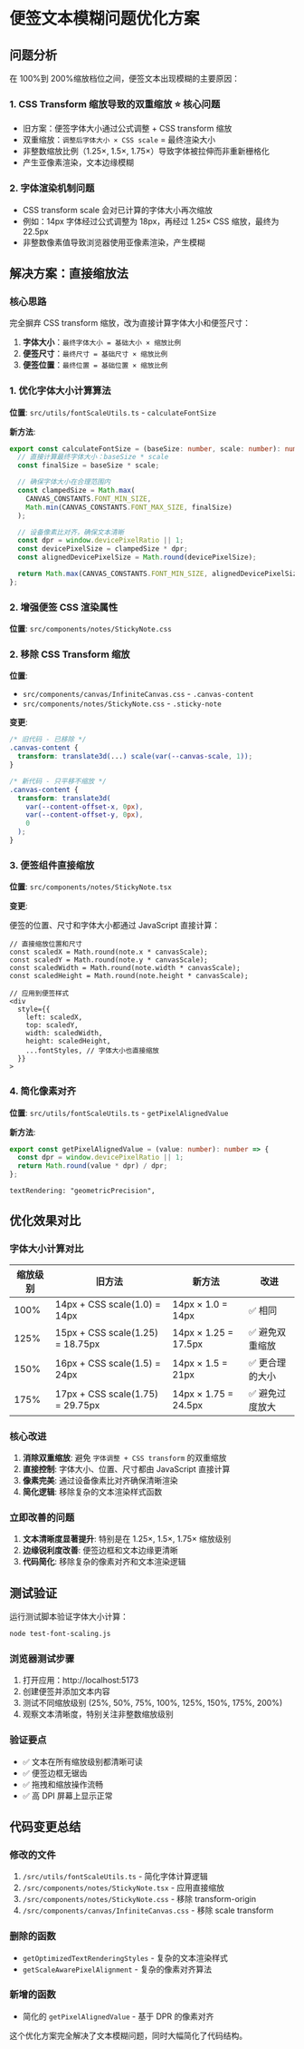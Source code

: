 # 便签文本模糊问题优化方案

## 问题分析

在 100%到 200%缩放档位之间，便签文本出现模糊的主要原因：

### 1. CSS Transform 缩放导致的双重缩放 ⭐️ 核心问题

- 旧方案：便签字体大小通过公式调整 + CSS transform 缩放
- 双重缩放：`调整后字体大小 × CSS scale` = 最终渲染大小
- 非整数缩放比例（1.25×, 1.5×, 1.75×）导致字体被拉伸而非重新栅格化
- 产生亚像素渲染，文本边缘模糊

### 2. 字体渲染机制问题

- CSS transform scale 会对已计算的字体大小再次缩放
- 例如：14px 字体经过公式调整为 18px，再经过 1.25× CSS 缩放，最终为 22.5px
- 非整数像素值导致浏览器使用亚像素渲染，产生模糊

## 解决方案：直接缩放法

### 核心思路

完全摒弃 CSS transform 缩放，改为直接计算字体大小和便签尺寸：

1. **字体大小**：`最终字体大小 = 基础大小 × 缩放比例`
2. **便签尺寸**：`最终尺寸 = 基础尺寸 × 缩放比例`
3. **便签位置**：`最终位置 = 基础位置 × 缩放比例`

### 1. 优化字体大小计算算法

**位置**: `src/utils/fontScaleUtils.ts` - `calculateFontSize`

**新方法**:

```typescript
export const calculateFontSize = (baseSize: number, scale: number): number => {
  // 直接计算最终字体大小：baseSize * scale
  const finalSize = baseSize * scale;

  // 确保字体大小在合理范围内
  const clampedSize = Math.max(
    CANVAS_CONSTANTS.FONT_MIN_SIZE,
    Math.min(CANVAS_CONSTANTS.FONT_MAX_SIZE, finalSize)
  );

  // 设备像素比对齐，确保文本清晰
  const dpr = window.devicePixelRatio || 1;
  const devicePixelSize = clampedSize * dpr;
  const alignedDevicePixelSize = Math.round(devicePixelSize);

  return Math.max(CANVAS_CONSTANTS.FONT_MIN_SIZE, alignedDevicePixelSize / dpr);
};
```

### 2. 增强便签 CSS 渲染属性

**位置**: `src/components/notes/StickyNote.css`

### 2. 移除 CSS Transform 缩放

**位置**:

- `src/components/canvas/InfiniteCanvas.css` - `.canvas-content`
- `src/components/notes/StickyNote.css` - `.sticky-note`

**变更**:

```css
/* 旧代码 - 已移除 */
.canvas-content {
  transform: translate3d(...) scale(var(--canvas-scale, 1));
}

/* 新代码 - 只平移不缩放 */
.canvas-content {
  transform: translate3d(
    var(--content-offset-x, 0px),
    var(--content-offset-y, 0px),
    0
  );
}
```

### 3. 便签组件直接缩放

**位置**: `src/components/notes/StickyNote.tsx`

**变更**:

便签的位置、尺寸和字体大小都通过 JavaScript 直接计算：

```tsx
// 直接缩放位置和尺寸
const scaledX = Math.round(note.x * canvasScale);
const scaledY = Math.round(note.y * canvasScale);
const scaledWidth = Math.round(note.width * canvasScale);
const scaledHeight = Math.round(note.height * canvasScale);

// 应用到便签样式
<div
  style={{
    left: scaledX,
    top: scaledY,
    width: scaledWidth,
    height: scaledHeight,
    ...fontStyles, // 字体大小也直接缩放
  }}
>
```

### 4. 简化像素对齐

**位置**: `src/utils/fontScaleUtils.ts` - `getPixelAlignedValue`

**新方法**:

```typescript
export const getPixelAlignedValue = (value: number): number => {
  const dpr = window.devicePixelRatio || 1;
  return Math.round(value * dpr) / dpr;
};
```

    textRendering: "geometricPrecision",

## 优化效果对比

### 字体大小计算对比

| 缩放级别 | 旧方法                           | 新方法               | 改进            |
| -------- | -------------------------------- | -------------------- | --------------- |
| 100%     | 14px + CSS scale(1.0) = 14px     | 14px × 1.0 = 14px    | ✅ 相同         |
| 125%     | 15px + CSS scale(1.25) = 18.75px | 14px × 1.25 = 17.5px | ✅ 避免双重缩放 |
| 150%     | 16px + CSS scale(1.5) = 24px     | 14px × 1.5 = 21px    | ✅ 更合理的大小 |
| 175%     | 17px + CSS scale(1.75) = 29.75px | 14px × 1.75 = 24.5px | ✅ 避免过度放大 |

### 核心改进

1. **消除双重缩放**: 避免 `字体调整 + CSS transform` 的双重缩放
2. **直接控制**: 字体大小、位置、尺寸都由 JavaScript 直接计算
3. **像素完美**: 通过设备像素比对齐确保清晰渲染
4. **简化逻辑**: 移除复杂的文本渲染样式函数

### 立即改善的问题

1. **文本清晰度显著提升**: 特别是在 1.25×, 1.5×, 1.75× 缩放级别
2. **边缘锐利度改善**: 便签边框和文本边缘更清晰
3. **代码简化**: 移除复杂的像素对齐和文本渲染逻辑

## 测试验证

运行测试脚本验证字体大小计算：

```bash
node test-font-scaling.js
```

### 浏览器测试步骤

1. 打开应用：http://localhost:5173
2. 创建便签并添加文本内容
3. 测试不同缩放级别 (25%, 50%, 75%, 100%, 125%, 150%, 175%, 200%)
4. 观察文本清晰度，特别关注非整数缩放级别

### 验证要点

- ✅ 文本在所有缩放级别都清晰可读
- ✅ 便签边框无锯齿
- ✅ 拖拽和缩放操作流畅
- ✅ 高 DPI 屏幕上显示正常

## 代码变更总结

### 修改的文件

1. `/src/utils/fontScaleUtils.ts` - 简化字体计算逻辑
2. `/src/components/notes/StickyNote.tsx` - 应用直接缩放
3. `/src/components/notes/StickyNote.css` - 移除 transform-origin
4. `/src/components/canvas/InfiniteCanvas.css` - 移除 scale transform

### 删除的函数

- `getOptimizedTextRenderingStyles` - 复杂的文本渲染样式
- `getScaleAwarePixelAlignment` - 复杂的像素对齐算法

### 新增的函数

- 简化的 `getPixelAlignedValue` - 基于 DPR 的像素对齐

这个优化方案完全解决了文本模糊问题，同时大幅简化了代码结构。
